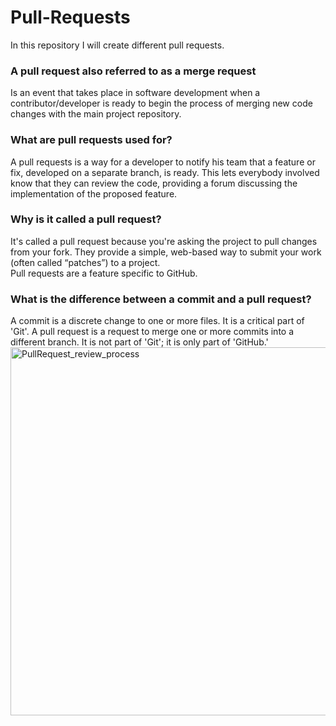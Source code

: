 # Pull-Requests

In this repository I will create different pull requests.

### A pull request also referred to as a merge request

Is an event that takes place in software development when a contributor/developer is ready to begin the process of merging new code changes with the main project repository.
### What are pull requests used for?
A pull requests is a way for a developer to notify his team that a feature or fix, developed on a separate branch, is ready. This lets everybody involved know that they can review the code, providing a forum discussing the implementation of the proposed feature.
### Why is it called a pull request?
It's called a pull request because you're asking the project to pull changes from your fork. They provide a simple, web-based way to submit your work (often called “patches”) to a project.</br>
Pull requests are a feature specific to GitHub.
### What is the difference between a commit and a pull request?
A commit is a discrete change to one or more files. It is a critical part of 'Git'. A pull request is a request to merge one or more commits into a different branch. It is not part of 'Git'; it is only part of 'GitHub.'<br/>
<img width="589" alt="PullRequest_review_process" src="https://user-images.githubusercontent.com/65743503/156208228-0bab9cca-12e6-4990-8caf-c50dbe48b6b2.png">
